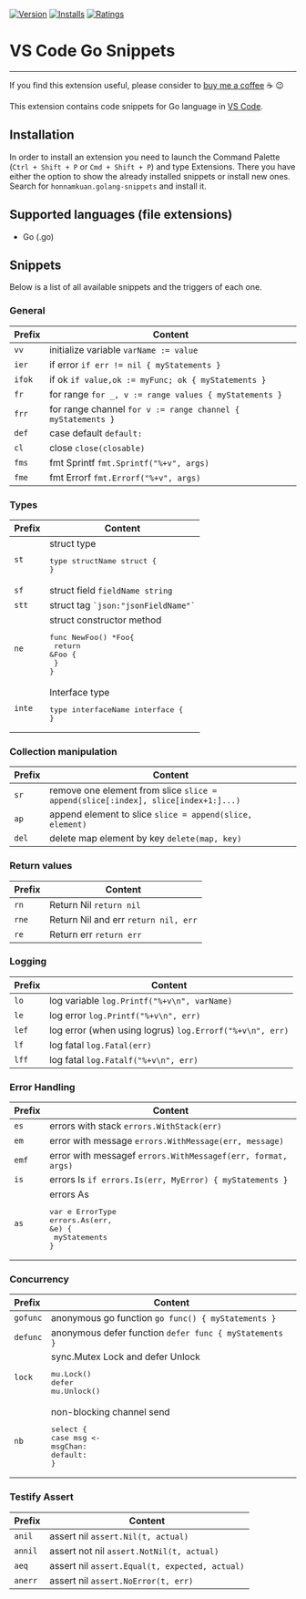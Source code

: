 [![Version](https://vsmarketplacebadge.apphb.com/version/honnamkuan.golang-snippets.svg
)](https://marketplace.visualstudio.com/items?itemName=honnamkuan.golang-snippets)
[![Installs](https://vsmarketplacebadge.apphb.com/installs/honnamkuan.golang-snippets.svg
)](https://marketplace.visualstudio.com/items?itemName=honnamkuan.golang-snippets)
[![Ratings](https://vsmarketplacebadge.apphb.com/rating/honnamkuan.golang-snippets.svg)](https://marketplace.visualstudio.com/items?itemName=honnamkuan.golang-snippets)

# VS Code Go Snippets
-------------------

If you find this extension useful, please consider to [buy me a coffee][coffee] ☕ 😉

This extension contains code snippets for Go language in [VS Code][code].


## Installation

In order to install an extension you need to launch the Command Palette (`Ctrl + Shift + P` or `Cmd + Shift + P`) and type Extensions.
There you have either the option to show the already installed snippets or install new ones. Search for `honnamkuan.golang-snippets` and install it.

## Supported languages (file extensions)
* Go (.go)

## Snippets

Below is a list of all available snippets and the triggers of each one.

### General
| Prefix  | Content |
| :------- | ------- |
| `vv`   | initialize variable `varName := value`|
| `ier`   | if error `if err != nil { myStatements }` |
| `ifok`   | if ok `if value,ok := myFunc; ok { myStatements } `|
| `fr`   | for range `for _, v := range values { myStatements }`|
| `frr`   | for range channel `for v := range channel { myStatements }`|
| `def`   | case default `default:` |
| `cl`   | close `close(closable)` |
| `fms`   | fmt Sprintf `fmt.Sprintf("%+v", args)` |
| `fme`   | fmt Errorf `fmt.Errorf("%+v", args)` |


### Types
| Prefix  | Content |
| :------- | ------- |
| `st`   | struct type <pre>type structName struct {<br/>}</pre>|
| `sf`   | struct field `fieldName string`|
| `stt`   | struct tag `` `json:"jsonFieldName"` ``|
| `ne`   | struct constructor method <pre>func NewFoo() *Foo{<br/>  return &Foo {<br/>  }<br/>}</pre>|
| `inte`   | Interface type <pre>type interfaceName interface {<br/>}|


### Collection manipulation
| Prefix  | Content |
| :------- | ------- |
| `sr`   | remove one element from slice `slice = append(slice[:index], slice[index+1:]...)` |
| `ap`   | append element to slice `slice = append(slice, element)` |
| `del`   | delete map element by key `delete(map, key)`|




### Return values
| Prefix  | Content |
| :------- | ------- |
| `rn`   | Return Nil `return nil`|
| `rne`   | Return Nil and err `return nil, err`|
| `re`   | Return err `return err`|


### Logging
| Prefix  | Content |
| :------- | ------- |
| `lo`   | log variable `log.Printf("%+v\n", varName)` |
| `le`   | log error `log.Printf("%+v\n", err)` |
| `lef`   | log error (when using logrus) `log.Errorf("%+v\n", err)` |
| `lf`   | log fatal `log.Fatal(err)` |
| `lff`   | log fatal `log.Fatalf("%+v\n", err)` |


### Error Handling
| Prefix  | Content |
| :------- | ------- |
| `es`   | errors with stack `errors.WithStack(err)`|
| `em`   | error with message `errors.WithMessage(err, message)`|
| `emf`   | error with messagef `errors.WithMessagef(err, format, args)`|
| `is`   | errors Is `if errors.Is(err, MyError) { myStatements }`|
| `as`   | errors As <pre>var e ErrorType<br/>errors<span>.</span>As(err, &e) {<br/>  myStatements<br/>}</pre> |


### Concurrency
| Prefix  | Content |
| :------- | ------- |
| `gofunc`   | anonymous go function `go func() { myStatements }` |
| `defunc`   | anonymous defer function `defer func { myStatements }`|
| `lock`   | sync.Mutex Lock and defer Unlock <pre>mu.Lock()<br/>defer mu.Unlock()</pre>|
| `nb` | non-blocking channel send <pre>select {<br/>case msg &lt;- msgChan:<br/>default:<br/>}</pre>|

### Testify Assert
| Prefix  | Content |
| :------- | ------- |
| `anil`   | assert nil `assert.Nil(t, actual)` |
| `annil`   | assert not nil `assert.NotNil(t, actual)` |
| `aeq`   | assert nil `assert.Equal(t, expected, actual)` |
| `anerr`   | assert nil `assert.NoError(t, err)` |

[code]: https://code.visualstudio.com/
[coffee]: https://buy.stripe.com/9AQ9DA6qq3Afbrq7ss


